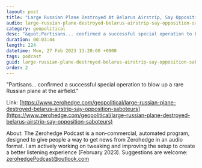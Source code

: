 ```yaml
---
layout: post
title: "Large Russian Plane Destroyed At Belarus Airstrip, Say Opposition Saboteurs"
audio: large-russian-plane-destroyed-belarus-airstrip-say-opposition-saboteurs-0
category: geopolitical
desc: "&quot;Partisans... confirmed a successful special operation to blow up a rare Russian plane at the airfield.&quot;"
duration: 00:03:44
length: 224
datetime: Mon, 27 Feb 2023 13:20:00 +0000
tags: podcast
guid: large-russian-plane-destroyed-belarus-airstrip-say-opposition-saboteurs-0
order: 2
---
```

&quot;Partisans... confirmed a successful special operation to blow up a rare Russian plane at the airfield.&quot;

Link: [https://www.zerohedge.com/geopolitical/large-russian-plane-destroyed-belarus-airstrip-say-opposition-saboteurs](https://www.zerohedge.com/geopolitical/large-russian-plane-destroyed-belarus-airstrip-say-opposition-saboteurs)

About: The Zerohedge Podcast is a non-commercial, automated program, designed to give people a way to get news from Zerohedge in an audio format.  I am actively working on tweaking and improving the setup to create a better listening experience (February 2023).  Suggestions are welcome: [zerohedgePodcast@outlook.com](mailto:zerohedgePodcast@outlook.com)